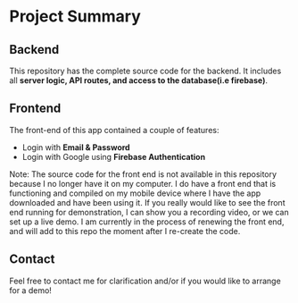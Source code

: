 # Project Summary

## Backend

This repository has the complete source code for the backend. It includes all **server logic, API routes, and access to the database(i.e firebase)**. 

## Frontend

The front-end of this app contained a couple of features: 

- Login with **Email & Password**
- Login with Google using **Firebase Authentication**

Note: The source code for the front end is not available in this repository because I no longer have it on my computer. I do have a front end that is functioning and compiled on my mobile device where I have the app downloaded and have been using it.
If you really would like to see the front end running for demonstration, I can show you a recording video, or we can set up a live demo. I am currently in the process of renewing the front end, and will add to this repo the moment after I re-create the code. 


## Contact

Feel free to contact me for clarification and/or if you would like to arrange for a demo!
